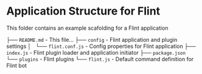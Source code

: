 # Application Structure for Flint
This folder contains an example scafolding for a Flint application

├── `README.md` - This file...
├── `config` - Flint application and plugin settings
│   └── `flint.conf.js` - Config properties for Flint application
├── `index.js` - Flint plugin loader and application initiator
├── `package.json`
└── `plugins` - Flint plugins
    └── `flint.js` - Default command definition for Flint bot
